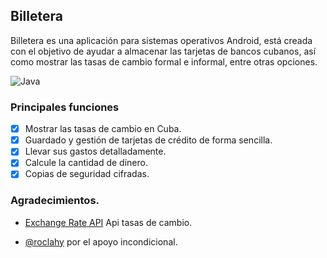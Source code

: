 ## Billetera

Billetera es una aplicación para sistemas operativos Android, está creada con el objetivo de ayudar 
a almacenar las tarjetas de bancos cubanos, así como mostrar las tasas de cambio 
formal e informal, entre otras opciones.

![Java](https://img.shields.io/badge/Java-blue?style=for-the-badge)

### Principales funciones
- [x] Mostrar las tasas de cambio en Cuba.
- [x] Guardado y gestión de tarjetas de crédito de forma sencilla.
- [x] Llevar sus gastos detalladamente.
- [x] Calcule la cantidad de dinero.
- [x] Copias de seguridad cifradas.

### Agradecimientos.
- [Exchange Rate API](https://exchange-rate.decubba.com) Api tasas de cambio.

- [@roclahy](https://twitter.com/roclahy) por el apoyo incondicional.
